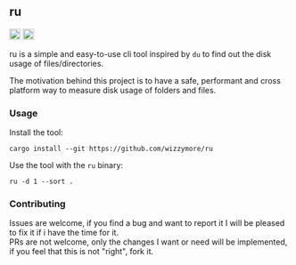 ## ru

[<img alt="github" src="https://img.shields.io/badge/github-wizzymore/ru-8da0cb?style=for-the-badge&labelColor=555555&logo=github" height="20">](https://github.com/wizzymore/ru)
[<img alt="build status" src="https://img.shields.io/github/actions/workflow/status/wizzymore/ru/ci.yml?branch=master&style=for-the-badge" height="20">](https://github.com/wizzymore/rustyray/actions?query=branch%3Amaster)

<!-- [<img alt="crates.io" src="https://img.shields.io/crates/v/ru.svg?style=for-the-badge&color=fc8d62&logo=rust" height="20">](https://crates.io/crates/ru) -->
<!-- [<img alt="docs.rs" src="https://img.shields.io/badge/docs.rs-ru-66c2a5?style=for-the-badge&labelColor=555555&logo=docs.rs" height="20">](https://docs.rs/ru) -->

ru is a simple and easy-to-use cli tool inspired by `du` to find out the disk usage of files/directories.

The motivation behind this project is to have a safe, performant and cross platform way to measure disk usage of folders and files.

### Usage

Install the tool:

```shell
cargo install --git https://github.com/wizzymore/ru
```

Use the tool with the `ru` binary:

```shell
ru -d 1 --sort .
```

### Contributing

Issues are welcome, if you find a bug and want to report it I will be pleased to fix it if i have the time for it.  
PRs are not welcome, only the changes I want or need will be implemented, if you feel that this is not "right", fork it.
